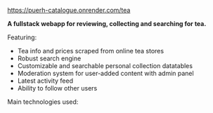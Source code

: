 https://puerh-catalogue.onrender.com/tea

**A fullstack webapp for reviewing, collecting and searching for tea.**

Featuring:
<ul>
  <li>Tea info and prices scraped from online tea stores</li>
  <li>Robust search engine</li>
  <li>Customizable and searchable personal collection datatables</li>
  <li>Moderation system for user-added content with admin panel</li>
  <li>Latest activity feed</li>
  <li>Ability to follow other users</li>
</ul>

Main technologies used:
